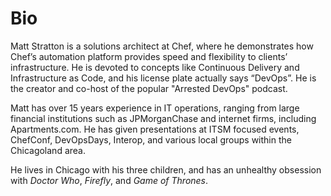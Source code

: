 # Bio

Matt Stratton is a solutions architect at Chef, where he demonstrates how Chef’s automation platform provides speed and flexibility to clients’ infrastructure. He is devoted to concepts like Continuous Delivery and Infrastructure as Code, and his license plate actually says “DevOps”. He is the creator and co-host of the popular "Arrested DevOps" podcast.
 
Matt has over 15 years experience in IT operations, ranging from large financial institutions such as JPMorganChase and internet firms, including Apartments.com. He has given presentations at ITSM focused events, ChefConf, DevOpsDays, Interop, and various local groups within the Chicagoland area.
 
He lives in Chicago with his three children, and has an unhealthy obsession with _Doctor Who_, _Firefly_, and _Game of Thrones_.
